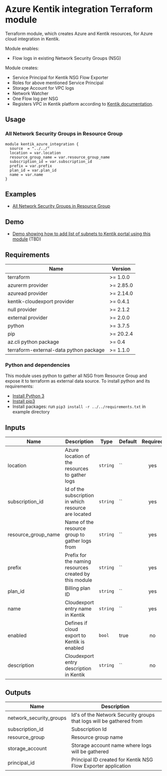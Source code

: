 # Azure Kentik integration Terraform module

Terraform module, which creates Azure and Kentik resources, for Azure cloud integration in Kentik.  

Module enables:
* Flow logs in existing Network Security Groups (NSG)

Module creates:
* Service Principal for Kentik NSG Flow Exporter
* Roles for above mentioned Service Principal
* Storage Account for VPC logs
* Network Watcher
* One Flow log per NSG
* Registers VPC in Kentik platform according to [Kentik documentation](https://kb.kentik.com/v0/Bd08.htm#Bd08-Azure_Logging_Setup_Overview).

## Usage

### All Network Security Groups in Resource Group

```hcl
module kentik_azure_integration {
  source  = "../../"
  location = var.location
  resource_group_name = var.resource_group_name
  subscription_id = var.subscription_id
  prefix = var.prefix
  plan_id = var.plan_id
  name = var.name
}
```

## Examples

* [All Network Security Groups in Resource Group](examples/all_nsg)

## Demo
* [Demo showing how to add list of subnets to Kentik portal using this module](demo) (TBD)

## Requirements

| Name | Version |
|------|---------|
| terraform | >= 1.0.0 |
| azurerm provider | >= 2.85.0 |
| azuread provider | >= 2.14.0 |
| kentik-cloudexport provider | >= 0.4.1 |
| null provider | >= 2.1.2 |
| external provider | >= 2.0.0 |
| python | >= 3.7.5 |
| pip | >= 20.2.4 |
| az.cli python package | >= 0.4 |
| terraform-external-data python package | >= 1.1.0 |

### Python and dependencies

This module uses python to gather all NSG from Resource Group and expose it to terraform as external data source.
To install python and its requirements:
* [Install Python 3](https://docs.python.org/3/using/index.html)
* [Install pip3](https://pip.pypa.io/en/stable/installing/)
* Install packages: run `pip3 install -r ../../requirements.txt` in example directory

## Inputs

| Name | Description | Type | Default | Required |
|------|-------------|------|---------|:--------:|
| location | Azure location of the resources to gather logs | `string` | `` | yes |
| subscription_id | Id of the subscription in which resource are located | `string` | `` | yes |
| resource_group_name | Name of the resource group to gather logs from | `string` | `` | yes |
| prefix| Prefix for the naming resources created by this module | `string` | `` | yes |
| plan_id | Billing plan ID | `string` | `` | yes |
| name | Cloudexport entry name in Kentik | `string` | `` | yes |
| enabled | Defines if cloud export to Kentik is enabled | `bool` | true | no |
| description | Cloudexport entry description in Kentik | `string` | `` | no |


## Outputs

| Name | Description |
|------|-------------|
| network_security_groups | Id's of the Network Security groups that logs will be gathered from |
| subscription_id | Subscription Id |
| resource_group | Resource group name |
| storage_account | Storage account name where logs will be gathered |
| principal_id | Principal ID created for Kentik NSG Flow Exporter application |